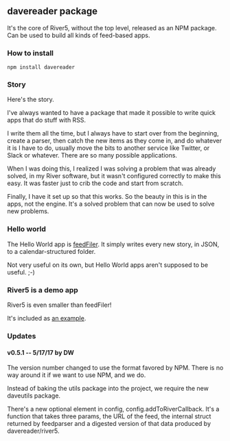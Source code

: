 ## davereader package

It's the core of River5, without the top level, released as an NPM package. Can be used to build all kinds of feed-based apps.

### How to install

`npm install davereader`

### Story

Here's the story.

I've always wanted to have a package that made it possible to write quick apps that do stuff with RSS.

I write them all the time, but I always have to start over from the beginning, create a parser, then catch the new items as they come in, and do whatever it is I have to do, usually move the bits to another service like Twitter, or Slack or whatever. There are so many possible applications. 

When I was doing this, I realized I was solving a problem that was already solved, in my River software, but it wasn't configured correctly to make this easy. It was faster just to crib the code and start from scratch.

Finally, I have it set up so that this works. So the beauty in this is in the apps, not the engine. It's a solved problem that can now be used to solve new problems. 

### Hello world

The Hello World app is <a href="https://github.com/scripting/reader/tree/master/examples/feedFiler">feedFiler</a>. It simply writes every new story, in JSON, to a calendar-structured folder. 

Not very useful on its own, but Hello World apps aren't supposed to be useful. ;-)

### River5 is a demo app

River5 is even smaller than feedFiler!

It's included as <a href="https://github.com/scripting/reader/tree/master/examples/river5">an example</a>. 

### Updates

#### v0.5.1 -- 5/17/17 by DW

The version number changed to use the format favored by NPM. There is no way around it if we want to use NPM, and we do. 

Instead of baking the utils package into the project, we require the new daveutils package. 

There's a new optional element in config, config.addToRiverCallback. It's a function that takes three params, the URL of the feed, the internal struct returned by feedparser and a digested version of that data produced by davereader/river5.

